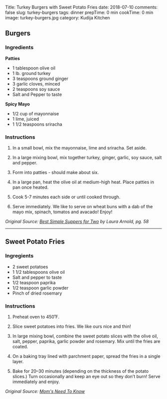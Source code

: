 Title: Turkey Burgers with Sweet Potato Fries
date: 2018-07-10
comments: false
slug: turkey-burgers
tags: dinner
prepTime: 0 min
cookTime: 0 min
image: turkey-burgers.jpg
category: Kudija Kitchen


## Burgers
### Ingredients
**Patties**
- 1 tablespoon olive oil
- 1 lb. ground turkey
- 3 teaspoons ground ginger
- 3 garlic cloves, minced
- 2 teaspoons soy sauce
- Salt and Pepper to taste 

**Spicy Mayo**
- 1/2 cup of mayonnaise 
- 1 lime, juiced 
- 1 1/2 teaspoons sriracha 

### Instructions
1. In a small bowl, mix the mayonnaise, lime and sriracha. Set aside. 

2. In a large mixing bowl, mix together turkey, ginger, garlic, soy sauce, salt and pepper.
 
3. Form into patties - should make about six. 

4. In a large pan, heat the olive oil at medium-high heat. Place patties in pan once heated.

5. Cook 5-7 minutes each side or until cooked through. 

6. Serve immediately. We like to serve on wheat buns with a dab of the mayo mix, spinach, tomatos and avacado! Enjoy! 

*Original Source: [Best Simple Suppers for Two](https://www.amazon.com/Best-Simple-Suppers-Two-Foolproof/dp/1682680363/ref=sr_1_1?ie=UTF8&qid=1531262462&sr=8-1&keywords=Best+Simple+Suppers+for+Two) by Laura Arnold, pg. 58*

<hr>

## Sweet Potato Fries
### Ingregients
- 2 sweet potatoes 
- 1 1/2 tablespoons olive oil
- Salt and pepper to taste 
- 1/2 teaspoon paprika 
- 1/2 teaspoon garlic powder
- Pinch of dried rosemary 

### Instructions
1. Preheat oven to 450˚F.

2. Slice sweet potatoes into fries. We like ours nice and thin! 

3. In large mixing bowl, combine the sweet potato slices with the olive oil, salt, pepper, paprika, garlic powder and rosemary. Mix until the fries are coated.

4. On a baking tray lined with parchment paper, spread the fries in a single layer. 

5. Bake for 20–30 minutes (depending on the thickness of the potato slices.) Turn occasionally and keep an eye out so they don’t burn! Serve immediately and enjoy. 

*Original Source: [Mom's Need To Know](http://momsneedtoknow.com/baked-sweet-potato-fries/#_a5y_p=1859904)*